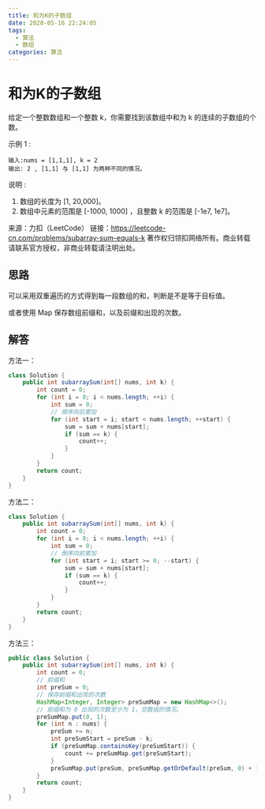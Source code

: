```yaml
---
title: 和为K的子数组
date: 2020-05-16 22:24:05
tags: 
  - 算法
  - 数组
categories: 算法
---
```


# 和为K的子数组

给定一个整数数组和一个整数 k，你需要找到该数组中和为 k 的连续的子数组的个数。

示例 1 :

```
输入:nums = [1,1,1], k = 2
输出: 2 , [1,1] 与 [1,1] 为两种不同的情况。
```

说明 :

1. 数组的长度为 [1, 20,000]。
2. 数组中元素的范围是 [-1000, 1000] ，且整数 k 的范围是 [-1e7, 1e7]。

来源：力扣（LeetCode）
链接：https://leetcode-cn.com/problems/subarray-sum-equals-k
著作权归领扣网络所有。商业转载请联系官方授权，非商业转载请注明出处。

## 思路

可以采用双重遍历的方式得到每一段数组的和，判断是不是等于目标值。

或者使用 Map 保存数组前缀和，以及前缀和出现的次数。

## 解答

方法一：

```java
class Solution {
    public int subarraySum(int[] nums, int k) {
        int count = 0;
        for (int i = 0; i < nums.length; ++i) {
            int sum = 0;
            // 顺序向后累加
            for (int start = i; start < nums.length; ++start) {
                sum = sum + nums[start];
                if (sum == k) {
                    count++;
                }
            }
        }
        return count;
    }
}
```

方法二：

```java
class Solution {
    public int subarraySum(int[] nums, int k) {
        int count = 0;
        for (int i = 0; i < nums.length; ++i) {
            int sum = 0;
            // 倒序向前累加
            for (int start = i; start >= 0; --start) {
                sum = sum + nums[start];
                if (sum == k) {
                    count++;
                }
            }
        }
        return count;
    }
}
```

方法三：

```java
public class Solution {
    public int subarraySum(int[] nums, int k) {
        int count = 0;
        // 前缀和
        int preSum = 0;
        // 保存前缀和出现的次数
        HashMap<Integer, Integer> preSumMap = new HashMap<>();
        // 前缀和为 0 出现的次数至少为 1，空数组的情况。
        preSumMap.put(0, 1);
        for (int n : nums) {
            preSum += n;
            int preSumStart = preSum - k;
            if (preSumMap.containsKey(preSumStart)) {
                count += preSumMap.get(preSumStart);
            }
            preSumMap.put(preSum, preSumMap.getOrDefault(preSum, 0) + 1);
        }
        return count;
    }
}
```
